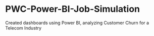 # PWC-Power-BI-Job-Simulation
Created dashboards using Power BI, analyzing Customer Churn for a Telecom Industry
